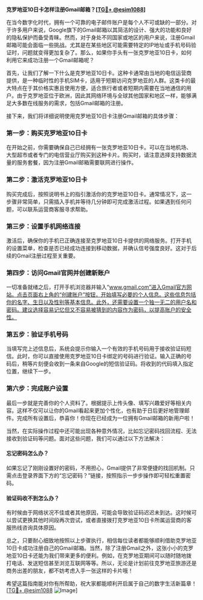 **克罗地亚10日卡怎样注册Gmail邮箱？[[TG💪+ @esim1088](https://t.me/s/esim1088)]**

在当今数字化时代，拥有一个可靠的电子邮件账户是每个人不可或缺的一部分。对于许多用户来说，Google旗下的Gmail邮箱以其简洁的设计、强大的功能和良好的隐私保护而备受青睐。然而，对于身处不同国家或地区的用户来说，注册Gmail邮箱可能会面临一些挑战。尤其是在某些地区可能需要特定的IP地址或手机号码验证时，问题就变得更加复杂了。那么，如果你手头有一张克罗地亚10日卡，如何利用它来成功注册一个Gmail邮箱呢？

首先，让我们了解一下什么是克罗地亚10日卡。这种卡通常由当地的电信运营商提供，是一种临时性的手机SIM卡，适用于短期访问克罗地亚的人群。这类卡的最大特点在于其价格实惠且使用方便，适合旅行者或者短期内需要在当地通信的用户。由于克罗地亚位于欧洲，因此其网络环境与全球其他国家和地区一样，能够满足大多数在线服务的需求，包括Gmail邮箱的注册。

接下来，我们将详细说明使用克罗地亚10日卡注册Gmail邮箱的具体步骤：

### 第一步：购买克罗地亚10日卡

在开始之前，你需要确保自己已经拥有一张克罗地亚10日卡。可以在当地机场、大型超市或者专门的电信营业厅购买到这种卡片。购买时，请注意选择支持数据流量的服务套餐，因为注册Gmail邮箱需要联网进行操作。

### 第二步：激活克罗地亚10日卡

购买完成后，按照说明书上的指引激活你的克罗地亚10日卡。通常情况下，这一步骤非常简单，只需插入手机并等待几分钟即可完成激活过程。如果遇到任何问题，可以联系运营商客服寻求帮助。

### 第三步：设置手机网络连接

激活后，确保你的手机已正确连接至克罗地亚10日卡提供的网络服务。打开手机的设置菜单，检查是否已经成功连接到移动数据，并确认信号强度良好。这对于后续的Gmail注册过程至关重要。

### 第四步：访问Gmail官网并创建新账户

一切准备就绪之后，打开手机浏览器并输入“www.gmail.com”进入Gmail官方网站。点击页面右上角的“创建账户”按钮，开始填写必要的个人信息。这些信息包括你的名字、生日以及性别等基本信息。此外，还需要设置一个独一无二的用户名和密码。建议选择容易记忆但又不容易被猜到的内容作为密码，以提高账户的安全性。

### 第五步：验证手机号码

当填写完上述信息后，系统会提示你输入一个有效的手机号码用于接收验证码短信。此时，你可以直接使用克罗地亚10日卡绑定的号码进行验证。输入正确的号码后，稍等片刻便会收到一条来自Google的短信验证码。将收到的代码填入指定位置，继续下一步。

### 第六步：完成账户设置

最后一步就是完善你的个人资料了。根据提示上传头像、填写兴趣爱好等相关内容。这样不仅可以让你的Gmail看起来更加个性化，也有助于日后更好地管理邮件。完成所有设置后，恭喜你！你现在已经成为一位拥有Gmail邮箱的新用户啦！

当然，在实际操作过程中还可能出现各种意外情况，比如忘记密码找回流程、无法接收到验证码等问题。面对这些问题，我们可以通过以下方法解决：

#### 忘记密码怎么办？
如果忘记了刚刚设置好的密码，不用担心，Gmail提供了非常便捷的找回机制。只需点击登录界面下方的“忘记密码？”链接，按照指示一步步操作即可轻松重置密码。

#### 验证码收不到怎么办？
有时候由于网络状况不佳或者其他原因，可能会导致验证码迟迟未到达。这时候可以尝试更换其他时间段再次尝试，或者直接拨打克罗地亚10日卡所属运营商的客服热线咨询具体原因。

总之，只要耐心细致地按照以上步骤执行，相信每位读者都能够顺利借助克罗地亚10日卡成功注册自己的Gmail邮箱。当然，除了注册Gmail之外，这张小小的克罗地亚10日卡还能为我们带来更多的便利。例如，在克罗地亚期间可以随时随地拨打电话、发送短信甚至浏览互联网等等。所以，无论是计划前往克罗地亚旅游还是商务出差的朋友，都不妨考虑入手一张这样的卡片哦！

希望这篇指南能对你有所帮助，祝大家都能顺利开启属于自己的数字生活新篇章！[[TG💪+ @esim1088](https://t.me/s/esim1088) ![Image](https://i.postimg.cc/4NQfJmqS/Snipaste-2025-05-13-00-14-12.png)]